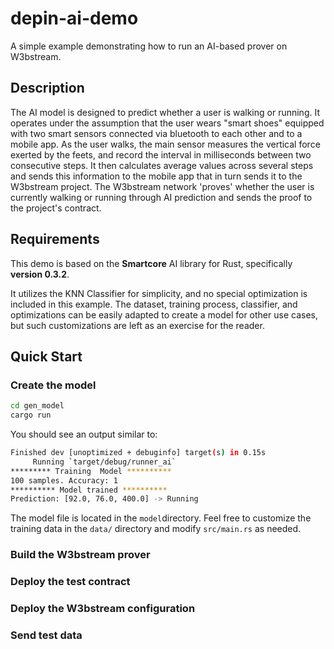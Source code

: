 # depin-ai-demo

A simple example demonstrating how to run an AI-based prover on W3bstream.

## Description

The AI model is designed to predict whether a user is walking or running. It operates under the assumption that the user wears "smart shoes" equipped with two smart sensors connected via bluetooth to each other and to a mobile app. As the user walks, the main sensor measures the vertical force exerted by the feets, and record the interval in milliseconds between two consecutive steps. It then calculates average values across several steps and sends this information to the mobile app that in turn sends it to the W3bstream project. The W3bstream network 'proves' whether the user is currently walking or running through AI prediction and sends the proof to the project's contract.

## Requirements

This demo is based on the **Smartcore** AI library for Rust, specifically **version 0.3.2**.

It utilizes the KNN Classifier for simplicity, and no special optimization is included in this example. The dataset, training process, classifier, and optimizations can be easily adapted to create a model for other use cases, but such customizations are left as an exercise for the reader.

## Quick Start

### Create the model

```sh
cd gen_model
cargo run
```

You should see an output similar to:

```sh
Finished dev [unoptimized + debuginfo] target(s) in 0.15s
     Running `target/debug/runner_ai`
********* Training  Model **********
100 samples. Accuracy: 1
********** Model trained **********
Prediction: [92.0, 76.0, 400.0] -> Running
```

The model file is located in the `model`directory. Feel free to customize the training data in the `data/` directory and modify `src/main.rs` as needed.

### Build the W3bstream prover

### Deploy the test contract

### Deploy the W3bstream configuration

### Send test data
